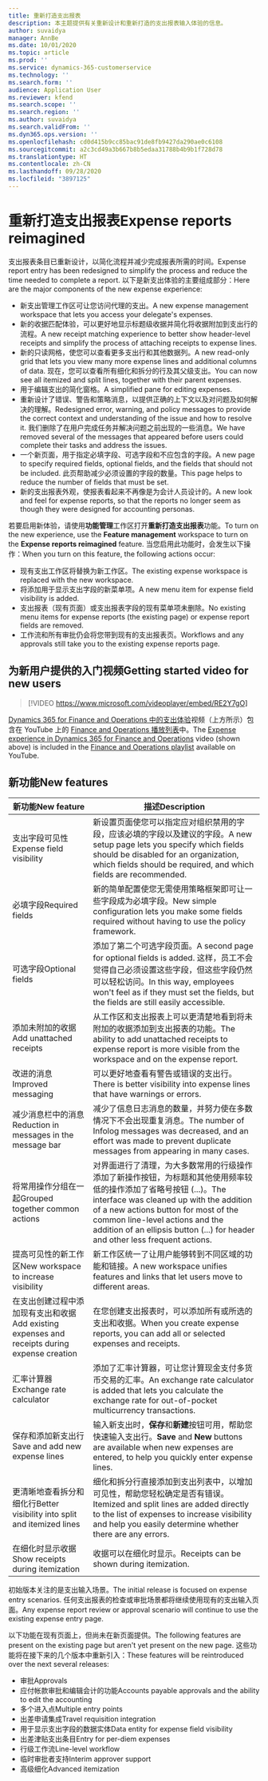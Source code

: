 ```yaml
---
title: 重新打造支出报表
description: 本主题提供有关重新设计和重新打造的支出报表输入体验的信息。
author: suvaidya
manager: AnnBe
ms.date: 10/01/2020
ms.topic: article
ms.prod: ''
ms.service: dynamics-365-customerservice
ms.technology: ''
ms.search.form: ''
audience: Application User
ms.reviewer: kfend
ms.search.scope: ''
ms.search.region: ''
ms.author: suvaidya
ms.search.validFrom: ''
ms.dyn365.ops.version: ''
ms.openlocfilehash: cd0d415b9cc85bac91de8fb9427da290ae0c6108
ms.sourcegitcommit: a2c3cd49a3b667b8b5edaa31788b4b9b1f728d78
ms.translationtype: HT
ms.contentlocale: zh-CN
ms.lasthandoff: 09/28/2020
ms.locfileid: "3897125"
---
```

# <a name="expense-reports-reimagined"></a><span data-ttu-id="e3355-103">重新打造支出报表</span><span class="sxs-lookup"><span data-stu-id="e3355-103">Expense reports reimagined</span></span>

<span data-ttu-id="e3355-104">支出报表条目已重新设计，以简化流程并减少完成报表所需的时间。</span><span class="sxs-lookup"><span data-stu-id="e3355-104">Expense report entry has been redesigned to simplify the process and reduce the time needed to complete a report.</span></span> <span data-ttu-id="e3355-105">以下是新支出体验的主要组成部分：</span><span class="sxs-lookup"><span data-stu-id="e3355-105">Here are the major components of the new expense experience:</span></span>

- <span data-ttu-id="e3355-106">新支出管理工作区可让您访问代理的支出。</span><span class="sxs-lookup"><span data-stu-id="e3355-106">A new expense management workspace that lets you access your delegate's expenses.</span></span>
- <span data-ttu-id="e3355-107">新的收据匹配体验，可以更好地显示标题级收据并简化将收据附加到支出行的流程。</span><span class="sxs-lookup"><span data-stu-id="e3355-107">A new receipt matching experience to better show header-level receipts and simplify the process of attaching receipts to expense lines.</span></span>
- <span data-ttu-id="e3355-108">新的只读网格，使您可以查看更多支出行和其他数据列。</span><span class="sxs-lookup"><span data-stu-id="e3355-108">A new read-only grid that lets you view many more expense lines and additional columns of data.</span></span> <span data-ttu-id="e3355-109">现在，您可以查看所有细化和拆分的行及其父级支出。</span><span class="sxs-lookup"><span data-stu-id="e3355-109">You can now see all itemized and split lines, together with their parent expenses.</span></span>
- <span data-ttu-id="e3355-110">用于编辑支出的简化窗格。</span><span class="sxs-lookup"><span data-stu-id="e3355-110">A simplified pane for editing expenses.</span></span>
- <span data-ttu-id="e3355-111">重新设计了错误、警告和策略消息，以提供正确的上下文以及对问题及如何解决的理解。</span><span class="sxs-lookup"><span data-stu-id="e3355-111">Redesigned error, warning, and policy messages to provide the correct context and understanding of the issue and how to resolve it.</span></span> <span data-ttu-id="e3355-112">我们删除了在用户完成任务并解决问题之前出现的一些消息。</span><span class="sxs-lookup"><span data-stu-id="e3355-112">We have removed several of the messages that appeared before users could complete their tasks and address the issues.</span></span>
- <span data-ttu-id="e3355-113">一个新页面，用于指定必填字段、可选字段和不应包含的字段。</span><span class="sxs-lookup"><span data-stu-id="e3355-113">A new page to specify required fields, optional fields, and the fields that should not be included.</span></span> <span data-ttu-id="e3355-114">此页帮助减少必须设置的字段的数量。</span><span class="sxs-lookup"><span data-stu-id="e3355-114">This page helps to reduce the number of fields that must be set.</span></span>
- <span data-ttu-id="e3355-115">新的支出报表外观，使报表看起来不再像是为会计人员设计的。</span><span class="sxs-lookup"><span data-stu-id="e3355-115">A new look and feel for expense reports, so that the reports no longer seem as though they were designed for accounting personas.</span></span>

<span data-ttu-id="e3355-116">若要启用新体验，请使用**功能管理**工作区打开**重新打造支出报表**功能。</span><span class="sxs-lookup"><span data-stu-id="e3355-116">To turn on the new experience, use the **Feature management** workspace to turn on the **Expense reports reimagined** feature.</span></span> <span data-ttu-id="e3355-117">当您启用此功能时，会发生以下操作：</span><span class="sxs-lookup"><span data-stu-id="e3355-117">When you turn on this feature, the following actions occur:</span></span>

- <span data-ttu-id="e3355-118">现有支出工作区将替换为新工作区。</span><span class="sxs-lookup"><span data-stu-id="e3355-118">The existing expense workspace is replaced with the new workspace.</span></span>
- <span data-ttu-id="e3355-119">将添加用于显示支出字段的新菜单项。</span><span class="sxs-lookup"><span data-stu-id="e3355-119">A new menu item for expense field visibility is added.</span></span>
- <span data-ttu-id="e3355-120">支出报表（现有页面）或支出报表字段的现有菜单项未删除。</span><span class="sxs-lookup"><span data-stu-id="e3355-120">No existing menu items for expense reports (the existing page) or expense report fields are removed.</span></span>
- <span data-ttu-id="e3355-121">工作流和所有审批仍会将您带到现有的支出报表页。</span><span class="sxs-lookup"><span data-stu-id="e3355-121">Workflows and any approvals still take you to the existing expense reports page.</span></span>

## <a name="getting-started-video-for-new-users"></a><span data-ttu-id="e3355-122">为新用户提供的入门视频</span><span class="sxs-lookup"><span data-stu-id="e3355-122">Getting started video for new users</span></span>

> [!VIDEO https://www.microsoft.com/videoplayer/embed/RE2Y7gO]

<span data-ttu-id="e3355-123">[Dynamics 365 for Finance and Operations 中的支出体验](https://youtu.be/Ocy-MsTvEE0)视频（上方所示）包含在 YouTube 上的 [Finance and Operations 播放列表](https://www.youtube.com/playlist?list=PLcakwueIHoT_SYfIaPGoOhloFoCXiUSyW)中。</span><span class="sxs-lookup"><span data-stu-id="e3355-123">The [Expense experience in Dynamics 365 for Finance and Operations](https://youtu.be/Ocy-MsTvEE0) video (shown above) is included in the [Finance and Operations playlist](https://www.youtube.com/playlist?list=PLcakwueIHoT_SYfIaPGoOhloFoCXiUSyW) available on YouTube.</span></span>

## <a name="new-features"></a><span data-ttu-id="e3355-124">新功能</span><span class="sxs-lookup"><span data-stu-id="e3355-124">New features</span></span>

| <span data-ttu-id="e3355-125">新功能</span><span class="sxs-lookup"><span data-stu-id="e3355-125">New feature</span></span> | <span data-ttu-id="e3355-126">描述</span><span class="sxs-lookup"><span data-stu-id="e3355-126">Description</span></span> |
|---|----|
| <span data-ttu-id="e3355-127">支出字段可见性</span><span class="sxs-lookup"><span data-stu-id="e3355-127">Expense field visibility</span></span> | <span data-ttu-id="e3355-128">新设置页面使您可以指定应对组织禁用的字段，应该必填的字段以及建议的字段。</span><span class="sxs-lookup"><span data-stu-id="e3355-128">A new setup page lets you specify which fields should be disabled for an organization, which fields should be required, and which fields are recommended.</span></span> |
| <span data-ttu-id="e3355-129">必填字段</span><span class="sxs-lookup"><span data-stu-id="e3355-129">Required fields</span></span> | <span data-ttu-id="e3355-130">新的简单配置使您无需使用策略框架即可让一些字段成为必填字段。</span><span class="sxs-lookup"><span data-stu-id="e3355-130">New simple configuration lets you make some fields required without having to use the policy framework.</span></span> |
| <span data-ttu-id="e3355-131">可选字段</span><span class="sxs-lookup"><span data-stu-id="e3355-131">Optional fields</span></span> | <span data-ttu-id="e3355-132">添加了第二个可选字段页面。</span><span class="sxs-lookup"><span data-stu-id="e3355-132">A second page for optional fields is added.</span></span> <span data-ttu-id="e3355-133">这样，员工不会觉得自己必须设置这些字段，但这些字段仍然可以轻松访问。</span><span class="sxs-lookup"><span data-stu-id="e3355-133">In this way, employees won't feel as if they must set the fields, but the fields are still easily accessible.</span></span> |
| <span data-ttu-id="e3355-134">添加未附加的收据</span><span class="sxs-lookup"><span data-stu-id="e3355-134">Add unattached receipts</span></span> | <span data-ttu-id="e3355-135">从工作区和支出报表上可以更清楚地看到将未附加的收据添加到支出报表的功能。</span><span class="sxs-lookup"><span data-stu-id="e3355-135">The ability to add unattached receipts to expense report is more visible from the workspace and on the expense report.</span></span> |
| <span data-ttu-id="e3355-136">改进的消息</span><span class="sxs-lookup"><span data-stu-id="e3355-136">Improved messaging</span></span> | <span data-ttu-id="e3355-137">可以更好地查看有警告或错误的支出行。</span><span class="sxs-lookup"><span data-stu-id="e3355-137">There is better visibility into expense lines that have warnings or errors.</span></span> |
| <span data-ttu-id="e3355-138">减少消息栏中的消息</span><span class="sxs-lookup"><span data-stu-id="e3355-138">Reduction in messages in the message bar</span></span>| <span data-ttu-id="e3355-139">减少了信息日志消息的数量，并努力使在多数情况下不会出现重复消息。</span><span class="sxs-lookup"><span data-stu-id="e3355-139">The number of Infolog messages was decreased, and an effort was made to prevent duplicate messages from appearing in many cases.</span></span> |
| <span data-ttu-id="e3355-140">将常用操作分组在一起</span><span class="sxs-lookup"><span data-stu-id="e3355-140">Grouped together common actions</span></span> | <span data-ttu-id="e3355-141">对界面进行了清理，为大多数常用的行级操作添加了新操作按钮，为标题和其他使用频率较低的操作添加了省略号按钮 (...)。</span><span class="sxs-lookup"><span data-stu-id="e3355-141">The interface was cleaned up with the addition of a new actions button for most of the common line-level actions and the addition of an ellipsis button (...) for header and other less frequent actions.</span></span> |
| <span data-ttu-id="e3355-142">提高可见性的新工作区</span><span class="sxs-lookup"><span data-stu-id="e3355-142">New workspace to increase visibility</span></span> | <span data-ttu-id="e3355-143">新工作区统一了让用户能够转到不同区域的功能和链接。</span><span class="sxs-lookup"><span data-stu-id="e3355-143">A new workspace unifies features and links that let users move to different areas.</span></span> |
| <span data-ttu-id="e3355-144">在支出创建过程中添加现有支出和收据</span><span class="sxs-lookup"><span data-stu-id="e3355-144">Add existing expenses and receipts during expense creation</span></span> | <span data-ttu-id="e3355-145">在您创建支出报表时，可以添加所有或所选的支出和收据。</span><span class="sxs-lookup"><span data-stu-id="e3355-145">When you create expense reports, you can add all or selected expenses and receipts.</span></span> |
| <span data-ttu-id="e3355-146">汇率计算器</span><span class="sxs-lookup"><span data-stu-id="e3355-146">Exchange rate calculator</span></span> | <span data-ttu-id="e3355-147">添加了汇率计算器，可让您计算现金支付多货币交易的汇率。</span><span class="sxs-lookup"><span data-stu-id="e3355-147">An exchange rate calculator is added that lets you calculate the exchange rate for out-of-pocket multicurrency transactions.</span></span> |
| <span data-ttu-id="e3355-148">保存和添加新支出行</span><span class="sxs-lookup"><span data-stu-id="e3355-148">Save and add new expense lines</span></span> | <span data-ttu-id="e3355-149">输入新支出时，**保存**和**新建**按钮可用，帮助您快速输入支出行。</span><span class="sxs-lookup"><span data-stu-id="e3355-149">**Save** and **New** buttons are available when new expenses are entered, to help you quickly enter expense lines.</span></span> |
| <span data-ttu-id="e3355-150">更清晰地查看拆分和细化行</span><span class="sxs-lookup"><span data-stu-id="e3355-150">Better visibility into split and itemized lines</span></span> | <span data-ttu-id="e3355-151">细化和拆分行直接添加到支出列表中，以增加可见性，帮助您轻松确定是否有错误。</span><span class="sxs-lookup"><span data-stu-id="e3355-151">Itemized and split lines are added directly to the list of expenses to increase visibility and help you easily determine whether there are any errors.</span></span> |
| <span data-ttu-id="e3355-152">在细化时显示收据</span><span class="sxs-lookup"><span data-stu-id="e3355-152">Show receipts during itemization</span></span> | <span data-ttu-id="e3355-153">收据可以在细化时显示。</span><span class="sxs-lookup"><span data-stu-id="e3355-153">Receipts can be shown during itemization.</span></span> |

<span data-ttu-id="e3355-154">初始版本关注的是支出输入场景。</span><span class="sxs-lookup"><span data-stu-id="e3355-154">The initial release is focused on expense entry scenarios.</span></span> <span data-ttu-id="e3355-155">任何支出报表的检查或审批场景都将继续使用现有的支出输入页面。</span><span class="sxs-lookup"><span data-stu-id="e3355-155">Any expense report review or approval scenario will continue to use the existing expense entry page.</span></span>

<span data-ttu-id="e3355-156">以下功能在现有页面上，但尚未在新页面提供。</span><span class="sxs-lookup"><span data-stu-id="e3355-156">The following features are present on the existing page but aren't yet present on the new page.</span></span> <span data-ttu-id="e3355-157">这些功能将在接下来的几个版本中重新引入：</span><span class="sxs-lookup"><span data-stu-id="e3355-157">These features will be reintroduced over the next several releases:</span></span>

- <span data-ttu-id="e3355-158">审批</span><span class="sxs-lookup"><span data-stu-id="e3355-158">Approvals</span></span>
- <span data-ttu-id="e3355-159">应付帐款审批和编辑会计的功能</span><span class="sxs-lookup"><span data-stu-id="e3355-159">Accounts payable approvals and the ability to edit the accounting</span></span>
- <span data-ttu-id="e3355-160">多个进入点</span><span class="sxs-lookup"><span data-stu-id="e3355-160">Multiple entry points</span></span>
- <span data-ttu-id="e3355-161">出差申请集成</span><span class="sxs-lookup"><span data-stu-id="e3355-161">Travel requisition integration</span></span>
- <span data-ttu-id="e3355-162">用于显示支出字段的数据实体</span><span class="sxs-lookup"><span data-stu-id="e3355-162">Data entity for expense field visibility</span></span>
- <span data-ttu-id="e3355-163">出差津贴支出条目</span><span class="sxs-lookup"><span data-stu-id="e3355-163">Entry for per-diem expenses</span></span>
- <span data-ttu-id="e3355-164">行级工作流</span><span class="sxs-lookup"><span data-stu-id="e3355-164">Line-level workflow</span></span>
- <span data-ttu-id="e3355-165">临时审批者支持</span><span class="sxs-lookup"><span data-stu-id="e3355-165">Interim approver support</span></span>
- <span data-ttu-id="e3355-166">高级细化</span><span class="sxs-lookup"><span data-stu-id="e3355-166">Advanced itemization</span></span>
